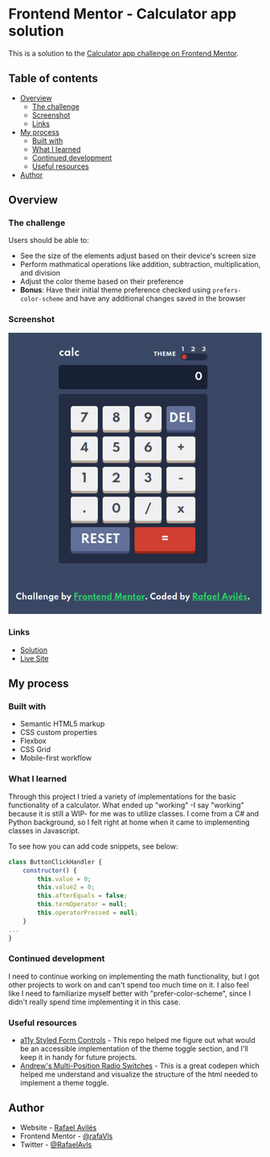 # Frontend Mentor - Calculator app solution

This is a solution to the [Calculator app challenge on Frontend Mentor](https://www.frontendmentor.io/challenges/calculator-app-9lteq5N29).

## Table of contents

- [Overview](#overview)
  - [The challenge](#the-challenge)
  - [Screenshot](#screenshot)
  - [Links](#links)
- [My process](#my-process)
  - [Built with](#built-with)
  - [What I learned](#what-i-learned)
  - [Continued development](#continued-development)
  - [Useful resources](#useful-resources)
- [Author](#author)


## Overview

### The challenge

Users should be able to:

- See the size of the elements adjust based on their device's screen size
- Perform mathmatical operations like addition, subtraction, multiplication, and division
- Adjust the color theme based on their preference
- **Bonus**: Have their initial theme preference checked using `prefers-color-scheme` and have any additional changes saved in the browser

### Screenshot

![Calculator in its default theme.](./images/screenshot.png)

### Links

- [Solution](https://www.frontendmentor.io/solutions/math-is-difficult-2VvySWsMx)
- [Live Site](https://frontend-calculator.herokuapp.com/)

## My process

### Built with

- Semantic HTML5 markup
- CSS custom properties
- Flexbox
- CSS Grid
- Mobile-first workflow

### What I learned

Through this project I tried a variety of implementations for the basic functionality of a calculator. What ended up "working" -I say "working" because it is still a WIP- for me was to utilize classes. I come from a C# and Python background, so I felt right at home when it came to implementing classes in Javascript.

To see how you can add code snippets, see below:

```js
class ButtonClickHandler {
    constructor() {
        this.value = 0;
        this.value2 = 0;
        this.afterEquals = false;
        this.termOperator = null;
        this.operatorPressed = null;
    }
...
}
```

### Continued development

I need to continue working on implementing the math functionality, but I got other projects to work on and can't spend too much time on it. I also feel like I need to familiarize myself better with "prefer-color-scheme", since I didn't really spend time implementing it in this case.

### Useful resources

- [a11y Styled Form Controls](https://github.com/scottaohara/a11y_styled_form_controls) - This repo helped me figure out what would be an accessible implementation of the theme toggle section, and I'll keep it in handy for future projects.
- [Andrew's Multi-Position Radio Switches](https://codepen.io/renddrew/pen/bRomab?editors=1100) - This is a great codepen which helped me understand and visualize the structure of the html needed to implement a theme toggle.

## Author

- Website - [Rafael Avilés](https://personal-website-seven-ashy.vercel.app/)
- Frontend Mentor - [@rafaVls](https://www.frontendmentor.io/profile/rafaVls)
- Twitter - [@RafaelAvls](https://www.twitter.com/RafaelAvls)
